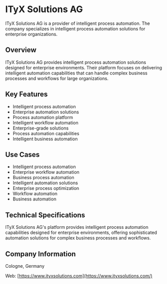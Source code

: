 # ITyX Solutions AG

ITyX Solutions AG is a provider of intelligent process automation. The company specializes in intelligent process automation solutions for enterprise organizations.

## Overview

ITyX Solutions AG provides intelligent process automation solutions designed for enterprise environments. Their platform focuses on delivering intelligent automation capabilities that can handle complex business processes and workflows for large organizations.

## Key Features

- Intelligent process automation
- Enterprise automation solutions
- Process automation platform
- Intelligent workflow automation
- Enterprise-grade solutions
- Process automation capabilities
- Intelligent business automation

## Use Cases

- Intelligent process automation
- Enterprise workflow automation
- Business process automation
- Intelligent automation solutions
- Enterprise process optimization
- Workflow automation
- Business automation

## Technical Specifications

ITyX Solutions AG's platform provides intelligent process automation capabilities designed for enterprise environments, offering sophisticated automation solutions for complex business processes and workflows.

## Company Information

Cologne, Germany

Web: [https://www.ityxsolutions.com](https://www.ityxsolutions.com/) 